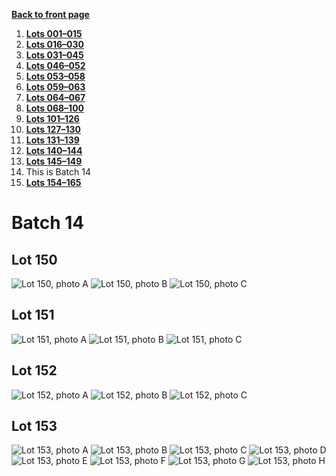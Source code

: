 [**Back to front page**](/README.md)
1.  [**Lots 001&ndash;015**](/Batch-01.md)
2.  [**Lots 016&ndash;030**](/Batch-02.md)
3.  [**Lots 031&ndash;045**](/Batch-03.md)
4.  [**Lots 046&ndash;052**](/Batch-04.md)
5.  [**Lots 053&ndash;058**](/Batch-05.md)
6.  [**Lots 059&ndash;063**](/Batch-06.md)
7.  [**Lots 064&ndash;067**](/Batch-07.md)
8.  [**Lots 068&ndash;100**](/Batch-08.md)
9.  [**Lots 101&ndash;126**](/Batch-09.md)
10. [**Lots 127&ndash;130**](/Batch-10.md)
11. [**Lots 131&ndash;139**](/Batch-11.md)
12. [**Lots 140&ndash;144**](/Batch-12.md)
13. [**Lots 145&ndash;149**](/Batch-13.md)
14. This is Batch 14
15. [**Lots 154&ndash;165**](/Batch-15.md)

# Batch 14
<section>
    <h2>Lot 150</h2>
    <img src="../pic/train-150a.jpg" alt="Lot 150, photo A">
    <img src="../pic/train-150b.jpg" alt="Lot 150, photo B">
    <img src="../pic/train-150c.jpg" alt="Lot 150, photo C">
</section>
<section>
    <h2>Lot 151</h2>
    <img src="../pic/train-151a.jpg" alt="Lot 151, photo A">
    <img src="../pic/train-151b.jpg" alt="Lot 151, photo B">
    <img src="../pic/train-151c.jpg" alt="Lot 151, photo C">
</section>
<section>
    <h2>Lot 152</h2>
    <img src="../pic/train-152a.jpg" alt="Lot 152, photo A">
    <img src="../pic/train-152b.jpg" alt="Lot 152, photo B">
    <img src="../pic/train-152c.jpg" alt="Lot 152, photo C">
</section>
<section>
    <h2>Lot 153</h2>
    <img src="../pic/train-153a.jpg" alt="Lot 153, photo A">
    <img src="../pic/train-153b.jpg" alt="Lot 153, photo B">
    <img src="../pic/train-153c.jpg" alt="Lot 153, photo C">
    <img src="../pic/train-153d.jpg" alt="Lot 153, photo D">
    <img src="../pic/train-153e.jpg" alt="Lot 153, photo E">
    <img src="../pic/train-153f.jpg" alt="Lot 153, photo F">
    <img src="../pic/train-153g.jpg" alt="Lot 153, photo G">
    <img src="../pic/train-153h.jpg" alt="Lot 153, photo H">
</section>